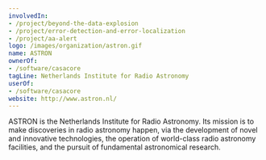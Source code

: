 ```yaml
---
involvedIn:
- /project/beyond-the-data-explosion
- /project/error-detection-and-error-localization
- /project/aa-alert
logo: /images/organization/astron.gif
name: ASTRON
ownerOf:
- /software/casacore
tagLine: Netherlands Institute for Radio Astronomy
userOf:
- /software/casacore
website: http://www.astron.nl/
---
```

ASTRON is the Netherlands Institute for Radio Astronomy. Its mission
is to make discoveries in radio astronomy happen, via the development
of novel and innovative technologies, the operation of world-class
radio astronomy facilities, and the pursuit of fundamental
astronomical research.
